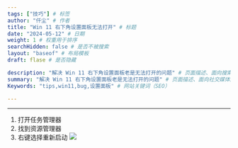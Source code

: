 ```yaml
---
tags: ["技巧"] # 标签
author: "仟尘" # 作者
title: "Win 11 右下角设置面板无法打开" # 标题
date: "2024-05-12" # 日期
weight: 1 # 权重用于排序
searchHidden: false # 是否不被搜索
layout: "baseof" # 布局模板
draft: flase # 是否隐藏

description: "解决 Win 11 右下角设置面板老是无法打开的问题" # 页面描述、面向搜索引擎用户
summary: "解决 Win 11 右下角设置面板老是无法打开的问题" # 页面描述、面向社交媒体用户
Keywords: "tips,win11,bug,设置面板" # 网站关键词（SEO）

---
```

---
1. 打开任务管理器
2. 找到资源管理器
3. 右键选择重新启动
![](https://i0.hdslb.com/bfs/article/4f01d23c165ee2cb42b56922f01d6716293123360.png@1e_1c.jpg)